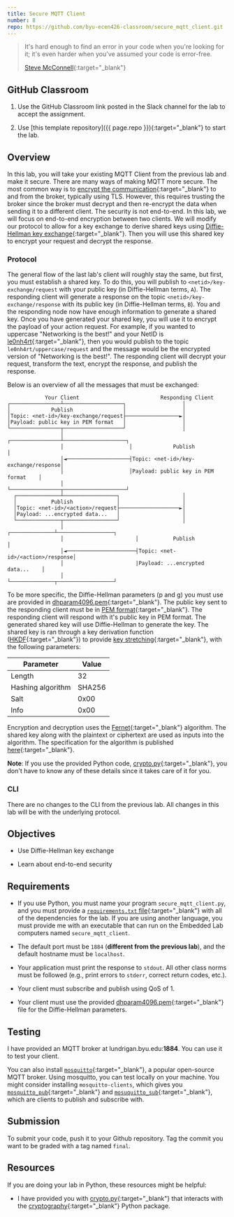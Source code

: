 ```yaml
---
title: Secure MQTT Client
number: 8
repo: https://github.com/byu-ecen426-classroom/secure_mqtt_client.git
---
```


> It's hard enough to find an error in your code when you're looking for it; it's even harder when you've assumed your code is error-free.
> 
> [Steve McConnell](https://en.wikipedia.org/wiki/Steve_McConnell){:target="_blank"}

## GitHub Classroom

1. Use the GitHub Classroom link posted in the Slack channel for the lab to accept the assignment.

2. Use [this template repository]({{ page.repo }}){:target="_blank"} to start the lab.

## Overview

In this lab, you will take your existing MQTT Client from the previous lab and make it secure. There are many ways of making MQTT more secure. The most common way is to [encrypt the communication](https://www.hivemq.com/blog/mqtt-security-fundamentals-tls-ssl/){:target="_blank"} to and from the broker, typically using TLS. However, this requires trusting the broker since the broker must decrypt and then re-encrypt the data when sending it to a different client. The security is not end-to-end. In this lab, we will focus on end-to-end encryption between two clients. We will modify our protocol to allow for a key exchange to derive shared keys using [Diffie-Hellman key exchange](https://en.wikipedia.org/wiki/Diffie–Hellman_key_exchange){:target="_blank"}. Then you will use this shared key to encrypt your request and decrypt the response.

### Protocol

The general flow of the last lab's client will roughly stay the same, but first, you must establish a shared key. To do this, you will publish to `<netid>/key-exchange/request` with your public key (in Diffie-Hellman terms, `A`). The responding client will generate a response on the topic `<netid>/key-exchange/response` with its public key (in Diffie-Hellman terms, `B`). You and the responding node now have enough information to generate a shared key. Once you have generated your shared key, you will use it to encrypt the payload of your action request. For example, if you wanted to uppercase "Networking is the best!" and your NetID is [le0nh4rt](https://en.wikipedia.org/wiki/Squall_Leonhart){:target="_blank"}, then you would publish to the topic `le0nh4rt/uppercase/request` and the message would be the encrypted version of "Networking is the best!". The responding client will decrypt your request, transform the text, encrypt the response, and publish the response.

Below is an overview of all the messages that must be exchanged:

```
            Your Client                          Responding Client
┌────────────────┴───────────────────┐                  │
│             Publish                │                  │
│Topic: <net-id>/key-exchange/request├─────────────────►│
│Payload: public key in PEM format   │                  │
└────────────────┬───────────────────┘                  │
                 │                     ┌────────────────┴────────────────────┐
                 │                     │             Publish                 │
                 │◄────────────────────┤Topic: <net-id>/key-exchange/response│
                 │                     │Payload: public key in PEM format    │
                 │                     └────────────────┬────────────────────┘
  ┌──────────────┴─────────────────┐                    │
  │           Publish              │                    │
  │Topic: <net-id>/<action>/request├───────────────────►│
  │Payload: ...encrypted data...   │                    │
  └──────────────┬─────────────────┘                    │
                 │                       ┌──────────────┴──────────────────┐
                 │                       │           Publish               │
                 │◄──────────────────────┤Topic: <net-id>/<action>/response│
                 │                       |Payload: ...encrypted data...    │
                 │                       └──────────────┬──────────────────┘
```

To be more specific, the Diffie-Hellman parameters (p and g) you must use are provided in [dhparam4096.pem](https://github.com/byu-ecen426-classroom/secure_mqtt_client/blob/main/dhparam4096.pem){:target="_blank"}. The public key sent to the responding client must be in [PEM format](https://www.ssl.com/guide/pem-der-crt-and-cer-x-509-encodings-and-conversions/#ftoc-heading-1){:target="_blank"}. The responding client will respond with it's public key in PEM format. The generated shared key will use Diffie-Hellman to generate the key. The shared key is ran through a key derivation function ([HKDF](https://en.wikipedia.org/wiki/HKDF){:target="_blank"}) to provide [key stretching](https://en.wikipedia.org/wiki/Key_stretching){:target="_blank"}, with the following parameters:

| Parameter         | Value  |
| ----------------- | ------ |
| Length            | 32     |
| Hashing algorithm | SHA256 |
| Salt              | 0x00   |
| Info              | 0x00   |

Encryption and decryption uses the [Fernet](https://github.com/fernet/spec/){:target="_blank"} algorithm. The shared key along with the plaintext or ciphertext are used as inputs into the algorithm. The specification for the algorithm is published [here](https://github.com/fernet/spec/blob/master/Spec.md){:target="_blank"}.

**Note**: If you use the provided Python code, [crypto.py](https://github.com/byu-ecen426-classroom/secure_mqtt_client/blob/main/crypto.py){:target="_blank"}, you don't have to know any of these details since it takes care of it for you.


### CLI

There are no changes to the CLI from the previous lab. All changes in this lab will be with the underlying protocol.

## Objectives

- Use Diffie-Hellman key exchange

- Learn about end-to-end security

## Requirements

- If you use Python, you must name your program `secure_mqtt_client.py`, and you must provide a [`requirements.txt` file](https://www.idkrtm.com/what-is-the-python-requirements-txt/){:target="_blank"} with all of the dependencies for the lab. If you are using another language, you must provide me with an executable that can run on the Embedded Lab computers named `secure_mqtt_client`.

- The default port must be `1884` (**different from the previous lab**), and the default hostname must be `localhost`.

- Your application must print the response to `stdout`. All other class norms must be followed (e.g., print errors to `stderr`, correct return codes, etc.).

- Your client must subscribe and publish using QoS of 1.

- Your client must use the provided [dhparam4096.pem](https://github.com/byu-ecen426-classroom/secure_mqtt_client/blob/main/dhparam4096.pem){:target="_blank"} file for the Diffie-Hellman parameters.


## Testing

I have provided an MQTT broker at lundrigan.byu.edu:**1884**. You can use it to test your client. 

You can also install [`mosquitto`](https://mosquitto.org){:target="_blank"}, a popular open-source MQTT broker. Using mosquitto, you can test locally on your machine. You might consider installing `mosquitto-clients`, which gives you [`mosquitto_pub`](https://mosquitto.org/man/mosquitto_pub-1.html){:target="_blank"} and [`mosuquitto_sub`](https://mosquitto.org/man/mosquitto_sub-1.html){:target="_blank"}, which are clients to publish and subscribe with.


## Submission

To submit your code, push it to your Github repository. Tag the commit you want to be graded with a tag named `final`.


## Resources

If you are doing your lab in Python, these resources might be helpful:

- I have provided you with [crypto.py](https://github.com/byu-ecen426-classroom/secure_mqtt_client/blob/main/crypto.py){:target="_blank"} that interacts with the [cryptography](https://cryptography.io/en/latest/){:target="_blank"} Python package.
